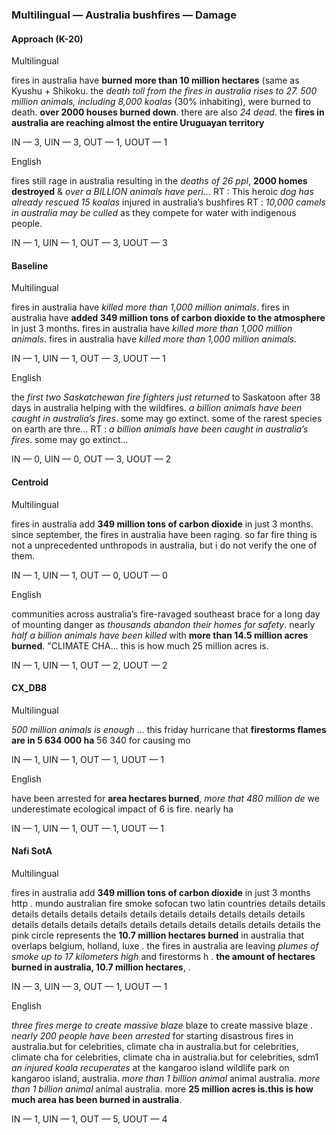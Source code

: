 ### Multilingual — Australia bushfires — Damage



#### Approach (K-20)

Multilingual

fires in australia have **burned more than 10 million hectares** (same as Kyushu + Shikoku. the *death toll from the fires in australia rises to 27. 500 million animals, including 8,000 koalas* (30% inhabiting), were burned to death. **over 2000 houses burned down**. there are also *24 dead*. the **fires in australia are reaching almost the entire Uruguayan territory**

IN — 3, UIN — 3, OUT — 1, UOUT — 1 

English

fires still rage in australia resulting in the *deaths of 26 ppl*, **2000 homes destroyed** &amp; *over a BILLION animals have peri...* RT : This heroic *dog has already rescued 15 koalas* injured in australia’s bushfires RT : *10,000 camels in australia may be culled* as they compete for water with indigenous people.

IN — 1, UIN — 1, OUT — 3, UOUT — 3 

#### Baseline

Multilingual

fires in australia have *killed more than 1,000 million animals*. fires in australia have **added 349 million tons of carbon dioxide to the atmosphere** in just 3 months. fires in australia have *killed more than 1,000 million animals*. fires in australia have *killed more than 1,000 million animals*.

IN — 1, UIN — 1, OUT — 3, UOUT — 1 

English

the *first two Saskatchewan fire fighters just returned* to Saskatoon after 38 days in australia helping with the wildfires. *a billion animals have been caught in australia’s fires*. some may go extinct. some of the rarest species on earth are thre... RT : *a billion animals have been caught in australia’s fires*. some may go extinct...

IN — 0, UIN — 0, OUT — 3, UOUT — 2 

#### Centroid

Multilingual

fires in australia add **349 million tons of carbon dioxide** in just 3 months. since september, the fires in australia have been raging. so far fire thing is not a unprecedented unthropods in australia, but i do not verify the one of them.

IN — 1, UIN — 1, OUT — 0, UOUT — 0 

English

communities across australia’s fire-ravaged southeast brace for a long day of mounting danger as *thousands abandon their homes for safety*. nearly *half a billion animals have been killed* with **more than 14.5 million acres burned**. "CLIMATE CHA... this is how much 25 million acres is.

IN — 1, UIN — 1, OUT — 2, UOUT — 2 

#### CX\_DB8

Multilingual

*500 million animals is enough* ... this friday hurricane that **firestorms flames are in 5 634 000 ha** 56 340 for causing mo

IN — 1, UIN — 1, OUT — 1, UOUT — 1 

English

have been arrested for **area hectares burned**, *more that 480 million de* we underestimate ecological impact of 6 is fire. nearly ha

IN — 1, UIN — 1, OUT — 1, UOUT — 1

#### Nafi SotA

Multilingual

fires in australia add **349 million tons of carbon dioxide** in just 3 months http .
mundo australian fire smoke sofocan two latin countries details details details details details details details details details details details details details details details details details details details details details details
the pink circle represents the **10.7 million hectares burned** in australia that overlaps belgium, holland, luxe .
the fires in australia are leaving *plumes of smoke up to 17 kilometers high* and firestorms h .
**the amount of hectares burned in australia, 10.7 million hectares**, .

IN — 3, UIN — 3, OUT — 1, UOUT — 1

English

*three fires merge to create massive blaze* blaze to create massive blaze .
*nearly 200 people have been arrested* for starting disastrous fires in australia.but for celebrities, climate cha in australia.but for celebrities, climate cha for celebrities, climate cha in australia.but for celebrities,
sdm1 *an injured koala recuperates* at the kangaroo island wildlife park on kangaroo island, australia. *more than 1 billion animal* animal australia. *more than 1 billion animal* animal australia. more
**25 million acres is.this is how much area has been burned in australia**.

IN — 1, UIN — 1, OUT — 5, UOUT — 4

